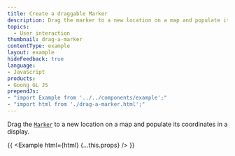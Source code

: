 ```yaml
---
title: Create a draggable Marker
description: Drag the marker to a new location on a map and populate its coordinates in a display.
topics:
  - User interaction
thumbnail: drag-a-marker
contentType: example
layout: example
hideFeedback: true
language:
- JavaScript
products:
- Goong GL JS
prependJs:
- "import Example from '../../components/example';"
- "import html from './drag-a-marker.html';"
---
```


Drag the [`Marker`](/docs/api/markers/#marker) to a new location on a map and populate its coordinates in a display.

{{ <Example html={html} {...this.props} /> }}
